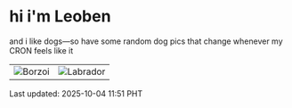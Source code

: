 # hi i'm Leoben

and i like dogs—so have some random dog pics that change whenever my CRON feels like it

|  |  |
|--------|----------|
| ![Borzoi](https://random-dog-vercel.vercel.app/api/random-borzoi?v=1759549863) | ![Labrador](https://random-dog-vercel.vercel.app/api/random-labrador?v=1759549863) |

Last updated: 2025-10-04 11:51 PHT
